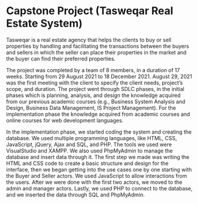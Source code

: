 # Capstone Project (Tasweqar Real Estate System)
 
Tasweqar is a real estate agency that helps the clients to buy or sell properties by handling and facilitating the transactions between the buyers and sellers in which the seller can place their properties in the market and the buyer can find their preferred properties. 

The project was completed by a team of 8 members, in a duration of 17 weeks. Starting from 29 August 2021 to 18 December 2021. August 29, 2021 was the first meeting with the client to specify the client needs, project’s scope, and duration. The project went through SDLC phases, in the initial phases which is planning, analysis, and design the knowledge acquired from our previous academic courses (e.g., Business System Analysis and Design, Business Data Management, IS Project Management). For the implementation phase the knowledge acquired from academic courses and online courses for web development languages.

In the implementation phase, we started coding the system and creating the database. We used multiple programming languages, like HTML, CSS, JavaScript, jQuery, Ajax and SQL, and PHP. The tools we used were VisualStudio and XAMPP. We also used PhpMyAdmin to manage the database and insert data through it. The first step we made was writing the HTML and CSS code to create a basic structure and design for the interface, then we began getting into the use cases one by one starting with the Buyer and Seller actors. We used JavaScript to allow interactions from the users. After we were done with the first two actors, we moved to the admin and manager actors. Lastly, we used PHP to connect to the database, and we inserted the data through SQL and PhpMyAdmin. 

